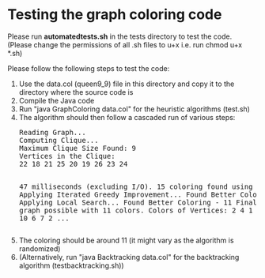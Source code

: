 <h1>Testing the graph coloring code</h1>

Please run <b>automatedtests.sh</b> in the tests directory to test the code.<br>
(Please change the permissions of all .sh files to u+x i.e. run chmod u+x *.sh)

Please follow the following steps to test the code:

<ol>
<li>Use the data.col (queen9_9) file in this directory and copy it to the directory where the source code is</li>
<li>Compile the Java code</li>
<li>Run "java GraphColoring data.col" for the heuristic algorithms (test.sh)</li>
<li>The algorithm should then follow a cascaded run of various steps:
<pre>
Reading Graph...
Computing Clique...
Maximum Clique Size Found: 9
Vertices in the Clique:
22 18 21 25 20 19 26 23 24 

47 milliseconds (excluding I/O).
15 coloring found using DSatur.
Applying Iterated Greedy Improvement...
Found Better Coloring - 12
Applying Local Search...
Found Better Coloring - 11
Final Coloring of graph possible with 11 colors.
Colors of Vertices: 
2 4 1 5 9 11 7 8 6 9 10 6 7 2 ...</pre>
</li>
<li>The coloring should be around 11 (it might vary as the algorithm is randomized)</li>
<li>(Alternatively, run "java Backtracking data.col" for the backtracking algorithm (testbacktracking.sh))</li>
</ol>
